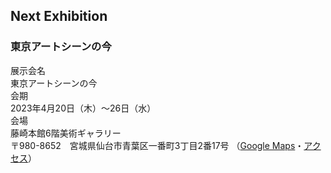 ## Next Exhibition

<h3 class="mt-5">東京アートシーンの今</h3>

<div class="container mb-5">
  <div class="row border-bottom">
    <div class="col-md-2 col-sm-3 posteventheader">
      展示会名
    </div>
    <div class="col posteventdetail">
      東京アートシーンの今
    </div>
  </div>

  <div class="row border-bottom">
    <div class="col-md-2 col-sm-3 posteventheader">
      会期
    </div>
    <div class="col posteventdetail">
      2023年4月20日（木）～26日（水）
    </div>
  </div>

  <div class="row border-bottom">
    <div class="col-md-2 col-sm-3 posteventheader">
      会場
    </div>
    <div class="col posteventdetail">
      藤崎本館6階美術ギャラリー<br>
      〒980-8652　宮城県仙台市青葉区一番町3丁目2番17号
      （<a href="https://goo.gl/maps/kSHCNnp9rrP4XUoNA" target="_blank">Google Maps</a>・<a href="https://www.fujisaki.co.jp/access/" target="_blank">アクセス</a>）
    </div>
  </div>
</div>
